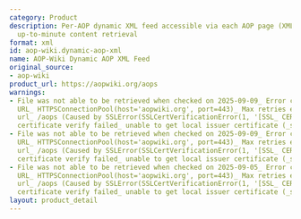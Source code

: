 ```yaml
---
category: Product
description: Per-AOP dynamic XML feed accessible via each AOP page (XML button) for
  up-to-minute content retrieval
format: xml
id: aop-wiki.dynamic-aop-xml
name: AOP-Wiki Dynamic AOP XML Feed
original_source:
- aop-wiki
product_url: https://aopwiki.org/aops
warnings:
- File was not able to be retrieved when checked on 2025-09-09_ Error connecting to
  URL_ HTTPSConnectionPool(host='aopwiki.org', port=443)_ Max retries exceeded with
  url_ /aops (Caused by SSLError(SSLCertVerificationError(1, '[SSL_ CERTIFICATE_VERIFY_FAILED]
  certificate verify failed_ unable to get local issuer certificate (_ssl.c_1000)')))
- File was not able to be retrieved when checked on 2025-09-09_ Error connecting to
  URL_ HTTPSConnectionPool(host='aopwiki.org', port=443)_ Max retries exceeded with
  url_ /aops (Caused by SSLError(SSLCertVerificationError(1, '[SSL_ CERTIFICATE_VERIFY_FAILED]
  certificate verify failed_ unable to get local issuer certificate (_ssl.c_1017)')))
- File was not able to be retrieved when checked on 2025-09-05_ Error connecting to
  URL_ HTTPSConnectionPool(host='aopwiki.org', port=443)_ Max retries exceeded with
  url_ /aops (Caused by SSLError(SSLCertVerificationError(1, '[SSL_ CERTIFICATE_VERIFY_FAILED]
  certificate verify failed_ unable to get local issuer certificate (_ssl.c_1017)')))
layout: product_detail
---
```

